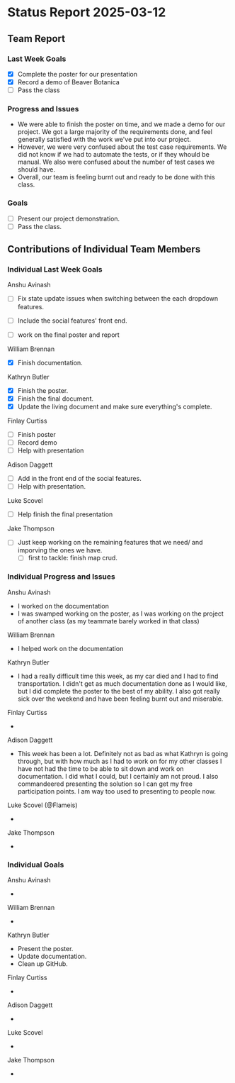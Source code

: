 # Status Report 2025-03-12

<!-- filename format is YYYYMMDD.md -->

<!-- Both sections should have the following three subsections. Each subsection is best organized as bullet points, though you can write a paragraph instead.   -->

## Team Report
<!-- status update for your TA, including an agenda for the project standup meeting -->

### Last Week Goals
<!-- The first subsection is easy. It should be an exact copy of the third section from last week (i.e., goals from a week ago). It is empty for the first week -->


- [x] Complete the poster for our presentation
- [x] Record a demo of Beaver Botanica
- [ ] Pass the class

### Progress and Issues

<!-- The second subsection reports on progress and issues: what you did, what worked, what you learned, where you had trouble, and where you are stuck -->

- We were able to finish the poster on time, and we made a demo for our project. We got a large majority of the requirements done, and feel generally satisfied with the work we've put into our project.
- However, we were very confused about the test case requirements. We did not know if we had to automate the tests, or if they whould be manual. We also were confused about the number of test cases we should have.
- Overall, our team is feeling burnt out and ready to be done with this class.

### Goals

<!-- The third subsection should outline your plans and goals for the following week. Each bullet point should include a measurable task and a time estimate. You may use nested bullet points for parts of a larger task. No bottom-level time estimate should be greater than 3 days. If a task would be larger, think about a logical way to break it down and to have insight into progress. If tasks from one week aren’t yet complete, they should roll over into tasks for the next week, with an updated estimate for time to completion.
For the weekly report, this third subsection should be higher-level and indicate who is responsible for what tasks. Also, it’s good to include longer-term goals in this list as well, to keep the bigger picture in mind and plan beyond just the next week.  -->

- [ ] Present our project demonstration.
- [ ] Pass the class.

## Contributions of Individual Team Members

### Individual Last Week Goals

<!-- The first subsection is easy. It should be an exact copy of the third section from last week (i.e., goals from a week ago). It is empty for the first week -->

Anshu Avinash

- [ ] Fix state update issues when switching between the each dropdown features.
- [ ] Include the social features' front end.
- [ ] work on the final poster and report 


William Brennan

- [x] Finish documentation.

Kathryn Butler

- [x] Finish the poster.
- [x] Finish the final document.
- [x] Update the living document and make sure everything's complete.

Finlay Curtiss

- [ ] Finish poster
- [ ] Record demo
- [ ] Help with presentation

Adison Daggett

- [ ] Add in the front end of the social features.
- [ ] Help with presentation.

Luke Scovel

- [ ] Help finish the final presentation

Jake Thompson

- [ ] Just keep working on the remaining features that we need/ and imporving the ones we have.
  - [ ] first to tackle: finish map crud.

### Individual Progress and Issues

<!-- The second subsection reports on progress and issues: what you did, what worked, what you learned, where you had trouble, and where you are stuck -->

Anshu Avinash

- I worked on the documentation
- I was swamped working on the poster, as I was working on the project of another class (as my teammate barely worked in that class)

William Brennan

- I helped work on the documentation

Kathryn Butler

- I had a really difficult time this week, as my car died and I had to find transportation. I didn't get as much documentation done as I would like, but I did complete the poster to the best of my ability. I also got really sick over the weekend and have been feeling burnt out and miserable.

Finlay Curtiss

-

Adison Daggett

- This week has been a lot. Definitely not as bad as what Kathryn is going through, but with how much as I had to work on for my other classes I have not had the time to be able to sit down and work on documentation. I did what I could, but I certainly am not proud. I also commandeered presenting the solution so I can get my free participation points. I am way too used to presenting to people now.

Luke Scovel (@Flameis)

-

Jake Thompson

-

### Individual Goals

<!-- The third subsection should outline your plans and goals for the following week. Each bullet point should include a measurable task and a time estimate. You may use nested bullet points for parts of a larger task. No bottom-level time estimate should be greater than 3 days. If a task would be larger, think about a logical way to break it down and to have insight into progress. If tasks from one week aren’t yet complete, they should roll over into tasks for the next week, with an updated estimate for time to completion.
For the weekly report, this third subsection should be higher-level and indicate who is responsible for what tasks. Also, it’s good to include longer-term goals in this list as well, to keep the bigger picture in mind and plan beyond just the next week.  -->

Anshu Avinash

-

William Brennan

-

Kathryn Butler

- Present the poster.
- Update documentation.
- Clean up GitHub.

Finlay Curtiss

-

Adison Daggett

-

Luke Scovel

-

Jake Thompson

-

